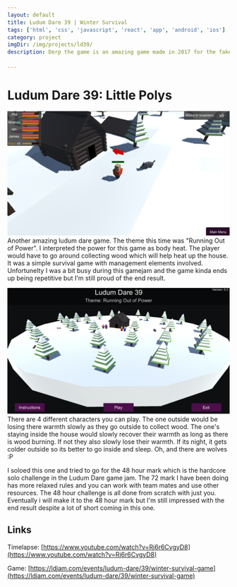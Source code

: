 ```yaml
---
layout: default
title: Ludum Dare 39 | Winter Survival
tags: ['html', 'css', 'javascript', 'react', 'app', 'android', 'ios']
category: project
imgDir: /img/projects/ld39/
description: Derp the game is an amazing game made in 2017 for the fake game jam that doesn't exist. This is just a template for the games discription so don't take this to seriously. I could use lorem ipsum but this is more fun. Welp I need more lines so the quick brown fox jumped over the lazy dog.

---
```



Ludum Dare 39: Little Polys
================

![Picture](/img/projects/ld39/1.png)
Another amazing ludum dare game. The theme this time was "Running Out of Power". I interpreted the power for this game as body heat.  The player would have to go around collecting wood which will help heat up the house. It was a simple survival game with management elements involved. Unfortunelty I was a bit busy during this gamejam and the game kinda ends up being repetitive but I'm still proud of the end result.

![Picture](/img/projects/ld39/2.png)
There are 4 different characters you can play. The one outside would be losing there warmth slowly as they go outside to collect wood. The one's staying inside the house would slowly recover their warmth as long as there is wood burning. If not they also slowly lose their warmth. If its night, it gets colder outside so its better to go inside and sleep. Oh, and there are wolves :P

I soloed this one and tried to go for the 48 hour mark which is the hardcore solo challenge in the Ludum Dare game jam. The 72 mark I have been doing has more relaxed rules and you can work with team mates and use other resources. The 48 hour challenge is all done from scratch with just you. Eventually i will make it to the 48 hour mark but I'm still impressed with the end result despite a lot of short coming in this one.


Links
-----

Timelapse: [https://www.youtube.com/watch?v=Rj6r6CvgyD8](https://www.youtube.com/watch?v=Rj6r6CvgyD8)

Game: [https://ldjam.com/events/ludum-dare/39/winter-survival-game](https://ldjam.com/events/ludum-dare/39/winter-survival-game)
